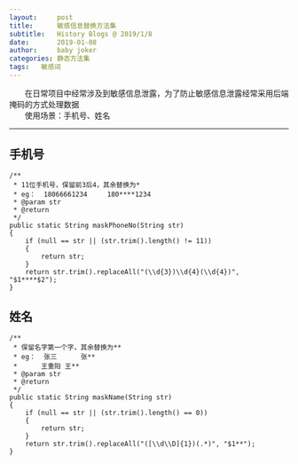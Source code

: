 ```yaml
---
layout:     post
title:      敏感信息替换方法集
subtitle:   History Blogs @ 2019/1/8
date:       2019-01-08
author:     baby joker
categories:	静态方法集
tags:	敏感词
---
```

　　在日常项目中经常涉及到敏感信息泄露，为了防止敏感信息泄露经常采用后端掩码的方式处理数据  
　　使用场景：手机号、姓名




---
## 手机号 ##    
	/**
	 * 11位手机号，保留前3后4，其余替换为*
	 * eg：	18066661234 	180****1234
	 * @param str
	 * @return
	 */
    public static String maskPhoneNo(String str)
	{
		if (null == str || (str.trim().length() != 11))
		{
			return str; 
		} 
		return str.trim().replaceAll("(\\d{3})\\d{4}(\\d{4})", "$1****$2");
	}

## 姓名 ##
	/**
	 * 保留名字第一个字，其余替换为**
	 * eg：	张三 		张**
	 * 		王重阳	王**
	 * @param str
	 * @return
	 */
	public static String maskName(String str) 
	{
		if (null == str || (str.trim().length() == 0))
		{
			return str; 
		}
		return str.trim().replaceAll("([\\d\\D]{1})(.*)", "$1**");
	}
